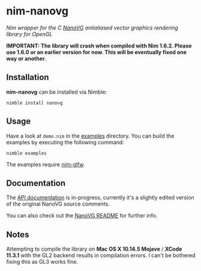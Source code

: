 # nim-nanovg

*Nim wrapper for the C [NanoVG](https://github.com/memononen/nanovg)
antialiased vector graphics rendering library for OpenGL*

**IMPORTANT: The library will crash when compiled with Nim 1.6.2. Please use
1.6.0 or an earlier version for now. This will be eventually fixed one way or
another.**

## Installation

**nim-nanovg** can be installed via Nimble:

    nimble install nanovg

## Usage

Have a look at `demo.nim` in the [examples](/examples) directory. You can
build the examples by executing the following command:

    nimble examples

The examples require [nim-glfw](https://github.com/ephja/nim-glfw).

## Documentation

The [API documentation](/doc) is in-progress, currently it's a slightly edited
version of the original NanoVG source comments.

You can also check out the [NanoVG README](https://github.com/memononen/nanovg)
for further info.

## Notes

Attempting to compile the library on **Mac OS X 10.14.5 Mojave** / **XCode
11.3.1** with the GL2 backend results in compilation errors. I can't be
bothered fixing this as GL3 works fine.

